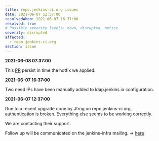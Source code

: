 ```yaml
---
title: repo.jenkins-ci.org issues
date: 2021-06-07 12:37:00
resolvedWhen: 2021-06-07 16:37:00
resolved: true
# Possible severity levels: down, disrupted, notice
severity: disrupted
affected:
  - repo.jenkins-ci.org
section: issue
---
```

**2021-06-08 07:37:00**

This [PR](https://github.com/jenkins-infra/charts/pull/1238) persist in time the hotfix we applied.

**2021-06-07 16:37:00**

Two need IPs have been manually added to ldap.jenkins.io configuration.

**2021-06-07 12:37:00**

Due to a recent upgrade done by Jfrog on repo.jenkins-ci.org, authentication is broken.
Everything else seems to be working correctly.

We are contacting their support.

Follow up will be communicated on the jenkins-infra mailing. 
-> [here](https://groups.google.com/g/jenkins-infra/c/RIIBjKhL3WY)
